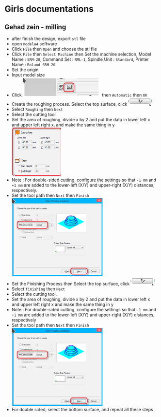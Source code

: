 # Girls documentations

## Gehad zein - milling

- after finish the design, export `stl` file
- open `modela4` software
- Click `File` then `Open` and choose the stl file
- Click `File` then `Select Machine` then Set the machine selection, Model Name : `SRM-20`, Command Set : `RML-1`, Spindle Unit : `Standard`, Printer Name : `Roland SRM-20`
- Set the origin
- Input model size
- Click ![icon1](/src/imgs/documontations/team/icon1.png) then `Automatic` then `OK`
- Create the roughing process. Select the top surface, click ![icon2](/src/imgs/documontations/team/icon2.png)
- Select `Roughing` then `Next`
- Select the cutting tool
- Set the area of roughing, divide x by 2 and put the data in lower left x and upper left right x, and make the same thing in y ![icon3](/src/imgs/documontations/team/icon3.png)
- Note : For double-sided cutting, configure the settings so that `-1 mm` and `+1 mm` are added to the lower-left (X/Y) and upper-right (X/Y) distances, respectively.
- Set the tool path then `Next` then `Finish` ![icon4](/src/imgs/documontations/team/icon4.png)
- Set the Finishing Process then Select the top surface, click ![icon2](/src/imgs/documontations/team/icon2.png)
- Select `finishing` then `Next`
- Select the cutting tool.
- Set the area of roughing, divide x by 2 and put the data in lower left x and upper left right x and make the same thing in y
- Note : For double-sided cutting, configure the settings so that `-1 mm` and `+1 mm` are added to the lower-left (X/Y) and upper-right (X/Y) distances, respectively
- Set the tool path then `Next` then `Finish` ![icon1](/src/imgs/documontations/team/icon4.png)
- For double sided, select the bottom surface, and repeat all these steps
